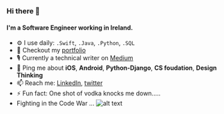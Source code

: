### Hi there 👋

#### I'm a Software Engineer working in Ireland.

- ⚙️ I use daily: `.Swift`, `.Java`, `.Python`, `.SQL`
- 🌱 Checkout my [portfolio](http://www.leeqii.com/)
- 🎙 Currently a technical writer on [Medium](https://medium.com/@lee5187415)
- 💬 Ping me about **iOS**, **Android**, **Python-Django**, **CS foudation**, **Design Thinking**
- 📫 Reach me: [LinkedIn](https://www.linkedin.com/in/lee-qi/), [twitter](https://twitter.com/leefromireland)
- ⚡️ Fun fact: One shot of vodka knocks me down.....
- Fighting in the Code War ... ![alt text](https://www.codewars.com/users/lee197/badges/micro)

